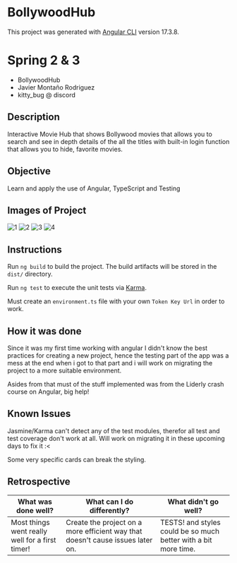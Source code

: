 # BollywoodHub

This project was generated with [Angular CLI](https://github.com/angular/angular-cli) version 17.3.8.

# Spring 2 & 3

* BollywoodHub
* Javier Montaño Rodriguez
* kitty_bug @ discord

## Description

Interactive Movie Hub that shows Bollywood movies that allows you to search and see in depth details of the all the titles with built-in login function that allows you to hide, favorite movies.

## Objective

Learn and apply the use of Angular, TypeScript and Testing

## Images of Project

![1]('/public/Login_SignUp.png')
![2]('/public/Home.png')
![3]('/public/Movie_details.png')
![4]('/public/Search.png')

## Instructions

Run `ng build` to build the project. The build artifacts will be stored in the `dist/` directory.

Run `ng test` to execute the unit tests via [Karma](https://karma-runner.github.io).

Must create an `environment.ts` file with your own `Token Key Url` in order to work.

## How it was done

Since it was my first time working with angular I didn't know the best practices for creating a new project, hence the testing part of the app was a mess at the end when i got to that part and i will work on migrating the project to a more suitable environment.

Asides from that must of the stuff implemented was from the Liderly crash course on Angular, big help!

## Known Issues

Jasmine/Karma can't detect any of the test modules, therefor all test and test coverage don't work at all. Will work on migrating it in these upcoming days to fix it :<

Some very specific cards can break the styling.

## Retrospective

| What was done well? | What can I do differently? | What didn't go well? |
------------------|----------------------------|-----------------------
| Most things went really well for a first timer! | Create the project on a more efficient way that doesn't cause issues later on. | TESTS! and styles could be so much better with a bit more time.